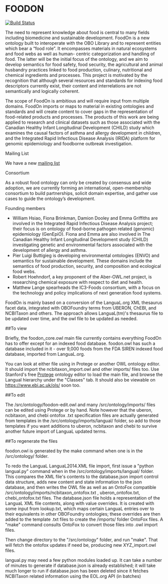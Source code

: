 # FOODON
[![Build Status](https://travis-ci.org/FoodOntology/foodon.svg?branch=master)](https://travis-ci.org/FoodOntology/foodon)


The need to represent knowledge about food is central to many fields including biomedicine and sustainable development. FoodOn is a new ontology built to interoperate with the OBO Library and to represent entities which bear a “food role”. It encompasses materials in natural ecosystems and food webs as well as human- centric categorization and handling of food. The latter will be the initial focus of the ontology, and we aim to develop semantics for food safety, food security, the agricultural and animal husbandry practices linked to food production, culinary, nutritional and chemical ingredients and processes. This project is motivated by the recognition that although several resources and standards for indexing food descriptors currently exist, their content and interrelations are not semantically and logically coherent.

The scope of FoodOn is ambitious and will require input from multiple domains. FoodOn imports or maps to material in existing ontologies and standards and will create content to cover gaps in the representation of food-related products and processes. The products of this work are being applied to research and clinical datasets such as those associated with the Canadian Healthy Infant Longitudinal Development (CHILD) study which examines the causal factors of asthma and allergy development in children, and the Integrated Rapid Infectious Disease Analysis (IRIDA) platform for genomic epidemiology and foodborne outbreak investigation.

Mailing List

We have a new [mailing list](https://groups.google.com/forum/#!forum/foodon-consortium/join)

Consortium

As a robust food ontology can only be created by consensus and wide adoption, we are currently forming an international, open-membership consortium to build partnerships, solicit domain expertise, and gather use cases to guide the ontology’s development.

Founding members

* William Hsiao, Fiona Brinkman, Damion Dooley and Emma Griffiths are involved in the Integrated Rapid Infectious Disease Analysis project; their focus is on ontology of food-borne pathogen related (genomic) epidemiology (GenEpiO). Fiona and Emma are also involved in The Canadian Healthy Infant Longitudinal Development study (CHILD) investigating genetic and environmental factors associated with the development of allergy and asthma.
* Pier Luigi Buttigieg is developing environmental ontologies (ENVO) and semantics for sustainable development. These domains include the semantics of food production, security, and composition and ecological food webs.
* Robert Hoehndorf, a key proponent of the Aber-OWL.net project, is researching chemical exposure with respect to diet and health.
* Matthew Lange spearheads the IC3-Foods consortium, with a focus on the technology and policy implications of next generation food systems.


FoodOn is mainly based on a conversion of the LanguaL.org XML thesaurus facet data, integrated with OBOFoundry terms from UBERON, ChEBI, and NCBITaxon and others.  The approach allows  LanguaL(tm)'s thesaurus file to be updated over time, and the owl file to be updated as needed.  

##To view

Briefly, the foodon_core.owl main file currently contains everything FoodOn has to offer except for an indexed food database.  foodon.owl has such a database included in it - over 9,000 foods from the FDA SIREN indexed food database, imported from LanguaL.org.  

You can look at either file using in Protege or another OWL ontology editor.  It should import the ncbitaxon_import.owl and other imports/ files too.  Use Stanford's free [Protege](http://protege.stanford.edu) ontology editor to load the main file, and browse the Langual hierarchy under the "Classes" tab.  It should also be viewable on https://www.ebi.ac.uk/ols/ soon too.

##To edit

The /src/ontology/foodon-edit.owl and many /src/ontology/imports/ files can be edited using Protege or by hand.  Note however that the uberon, ncbitaxon, and chebi ontofox .txt specification files are actually generated from templates in the /src/ontology/imports/langual/ folder, so add to those templates if you want additions to uberon, ncbitaxon and chebi to survive another future import of LanguaL updated terms.

##To regenerate the files

foodon.owl is generated by the make command when one is in the /src/ontology/ folder.  

To redo the LanguaL  LanguaL2014.XML file import, first issue a "python langual.py" command when in the /src/ontology/imports/langual/ folder. This compares the XML file's contents to the database.json import control data structure, adds new content and state information to the json database, and then writes the OWL file as well as an OntoFox compatible /src/ontology/imports/ncbitaxon_ontofox.txt , uberon_ontofox.txt, chebi_ontofox.txt files.  The database.json file holds a representation of the LanguaL XML file contents, along with value overrides.  It is created with some input from lookup.txt, which maps certain LanguaL entries over to their equivalents in other OBOFoundry ontologies; these overrides are then added to the template .txt files to create the /imports/ folder OntoFox files.  A "make" command consults OntoFox to convert those files into .owl import files.

Then change directory to the "/src/ontology" folder, and run "make".  That will fetch the ontofox updates if need be, producing new XYZ_import.owl files. 
  
langual.py may need a few python modules loaded up.  It can take a number of minutes to generate
if database.json is already established; it will take much longer to run if database.json has been
deleted since it fetches NCBITaxon related information using the EOL.org API (in batches)
